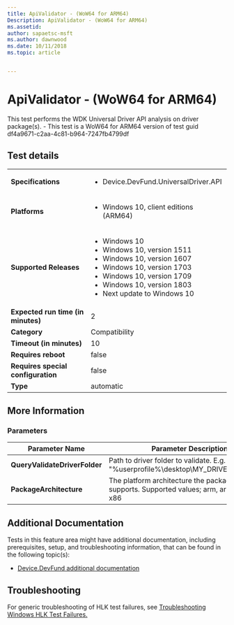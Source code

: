 ```yaml
---
title: ApiValidator - (WoW64 for ARM64)
Description: ApiValidator - (WoW64 for ARM64)
ms.assetid: 
author: sapaetsc-msft
ms.author: dawnwood
ms.date: 10/11/2018
ms.topic: article


---
```


# ApiValidator - (WoW64 for ARM64)

This test performs the WDK Universal Driver API analysis on driver package(s). - This test is a WoW64 for ARM64 version of test guid df4a9671-c2aa-4c81-b964-7247fb4799df

## Test details
|||
|---|---|
| **Specifications**  | <ul><li>Device.DevFund.UniversalDriver.API</li></ul> |  
| **Platforms**   | <ul><li>Windows 10, client editions (ARM64)</li></ul> |
| **Supported Releases** | <ul><li>Windows 10</li><li>Windows 10, version 1511</li><li>Windows 10, version 1607</li><li>Windows 10, version 1703</li><li>Windows 10, version 1709</li><li>Windows 10, version 1803</li><li>Next update to Windows 10</li></ul> |
|**Expected run time (in minutes)**| 2 |
|**Category**| Compatibility |
|**Timeout (in minutes)**| 10 |
|**Requires reboot**| false |
|**Requires special configuration**| false |
|**Type**| automatic |

## More Information
### Parameters
| Parameter Name | Parameter Description |
| --- | --- |
| **QueryValidateDriverFolder** | Path to driver folder to validate. E.g. "%userprofile%\desktop\MY_DRIVER_PACKAGE" |
| **PackageArchitecture** | The platform architecture the package binary supports.  Supported values; arm, arm64, amd64, x86 |







## Additional Documentation
Tests in this feature area might have additional documentation, including prerequisites, setup, and troubleshooting information, that can be found in the following topic(s): <ul><li>[Device.DevFund additional documentation](device-devfund-additional-documentation.md)</li></ul>

## Troubleshooting
For generic troubleshooting of HLK test failures, see [Troubleshooting Windows HLK Test Failures.](..\user\troubleshooting-windows-hlk-test-failures.md)